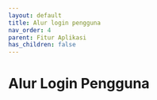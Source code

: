```yaml
---
layout: default
title: Alur login pengguna
nav_order: 4
parent: Fitur Aplikasi
has_children: false
---
```


# Alur Login Pengguna


